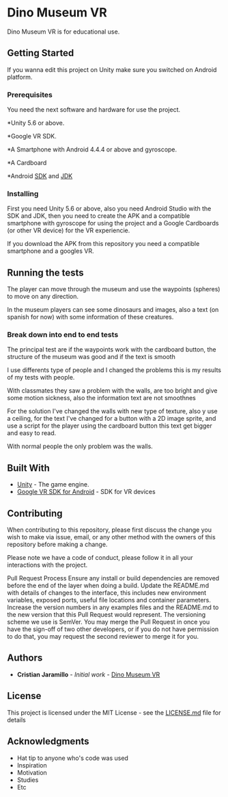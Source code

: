 # Dino Museum VR

Dino Museum VR is for educational use.

## Getting Started

If you wanna edit this project on Unity make sure you switched on Android platform. 

### Prerequisites

You need the next software and hardware for use the project.

*Unity 5.6 or above.

*Google VR SDK.

*A Smartphone with Android 4.4.4 or above and gyroscope.

*A Cardboard

*Android [SDK](https://developer.android.com/studio/index.html) and [JDK](http://www.oracle.com/technetwork/java/javase/downloads/jdk8-downloads-2133151.html)

### Installing

First you need Unity 5.6 or above, also you need Android Studio with the SDK and JDK, then you need to create the APK and a compatible smartphone with gyroscope for using the project and a Google Cardboards (or other VR device) for the VR experiencie.

If you download the APK from this repository you need a compatible smartphone and a googles VR.

## Running the tests

The player can move through the museum and use the waypoints (spheres) to move on any direction.

In the museum players can see some dinosaurs and images, also a text (on spanish for now) with some information of these creatures.

### Break down into end to end tests

The principal test are if the waypoints work with the cardboard button, the structure of the museum was good and if the text is smooth

I use differents type of people and I changed the problems this is my results of my tests with people.

With classmates they saw a problem with the walls, are too bright and give some motion sickness, also the information text are not smoothnes

For the solution I've changed the walls with new type of texture, also y use a ceiling, for the text I've changed for a button with a 2D image sprite, and use a script for the player using the cardboard button this text get bigger and easy to read.

With normal people the only problem was the walls.

## Built With

* [Unity](https://unity3d.com/es) - The game engine.
* [Google VR SDK for Android](https://developers.google.com/vr/develop/android/get-started) - SDK for VR devices

## Contributing

When contributing to this repository, please first discuss the change you wish to make via issue, email, or any other method with the owners of this repository before making a change.

Please note we have a code of conduct, please follow it in all your interactions with the project.

Pull Request Process
Ensure any install or build dependencies are removed before the end of the layer when doing a build.
Update the README.md with details of changes to the interface, this includes new environment variables, exposed ports, useful file locations and container parameters.
Increase the version numbers in any examples files and the README.md to the new version that this Pull Request would represent. The versioning scheme we use is SemVer.
You may merge the Pull Request in once you have the sign-off of two other developers, or if you do not have permission to do that, you may request the second reviewer to merge it for you.
 
## Authors

* **Cristian Jaramillo** - *Initial work* - [Dino Museum VR](https://github.com/Chuntaco/DinoMuseumVR)

## License

This project is licensed under the MIT License - see the [LICENSE.md](LICENSE.md) file for details

## Acknowledgments

* Hat tip to anyone who's code was used
* Inspiration
* Motivation
* Studies
* Etc
